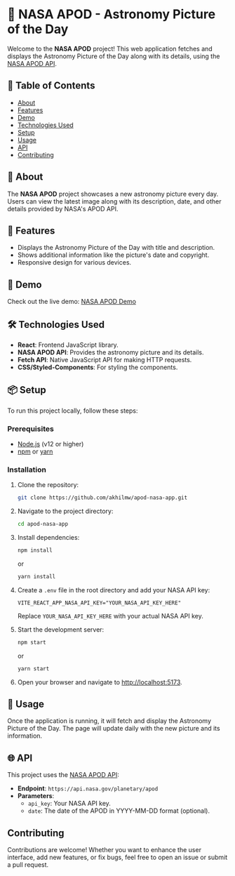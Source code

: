 # 🚀 NASA APOD - Astronomy Picture of the Day

Welcome to the **NASA APOD** project! This web application fetches and displays the Astronomy Picture of the Day along with its details, using the [NASA APOD API](https://api.nasa.gov/?search=apod).

## 🌌 Table of Contents

- [About](#about)
- [Features](#features)
- [Demo](#demo)
- [Technologies Used](#technologies-used)
- [Setup](#setup)
- [Usage](#usage)
- [API](#api)
- [Contributing](#contributing)

## 🌠 About

The **NASA APOD** project showcases a new astronomy picture every day. Users can view the latest image along with its description, date, and other details provided by NASA's APOD API.

## 🌟 Features

- Displays the Astronomy Picture of the Day with title and description.
- Shows additional information like the picture's date and copyright.
- Responsive design for various devices.

## 🚀 Demo

Check out the live demo: [NASA APOD Demo](https://react-nasa-apod-project.netlify.app/)

## 🛠️ Technologies Used

- **React**: Frontend JavaScript library.
- **NASA APOD API**: Provides the astronomy picture and its details.
- **Fetch API**: Native JavaScript API for making HTTP requests.
- **CSS/Styled-Components**: For styling the components.

## 📦 Setup

To run this project locally, follow these steps:

### Prerequisites

- [Node.js](https://nodejs.org/) (v12 or higher)
- [npm](https://www.npmjs.com/) or [yarn](https://yarnpkg.com/)

### Installation

1. Clone the repository:

    ```bash
    git clone https://github.com/akhilmw/apod-nasa-app.git
    ```

2. Navigate to the project directory:

    ```bash
    cd apod-nasa-app
    ```

3. Install dependencies:

    ```bash
    npm install
    ```

    or

    ```bash
    yarn install
    ```

4. Create a `.env` file in the root directory and add your NASA API key:

    ```dotenv
    VITE_REACT_APP_NASA_API_KEY="YOUR_NASA_API_KEY_HERE"
    ```

    Replace `YOUR_NASA_API_KEY_HERE` with your actual NASA API key.

5. Start the development server:

    ```bash
    npm start
    ```

    or

    ```bash
    yarn start
    ```

6. Open your browser and navigate to [http://localhost:5173](http://localhost:5173).

## 📖 Usage

Once the application is running, it will fetch and display the Astronomy Picture of the Day. The page will update daily with the new picture and its information.

## 🌐 API

This project uses the [NASA APOD API](https://api.nasa.gov/planetary/apod):

- **Endpoint**: `https://api.nasa.gov/planetary/apod`
- **Parameters**:
  - `api_key`: Your NASA API key.
  - `date`: The date of the APOD in YYYY-MM-DD format (optional).

## Contributing

Contributions are welcome! Whether you want to enhance the user interface, add new features, or fix bugs, feel free to open an issue or submit a pull request.




